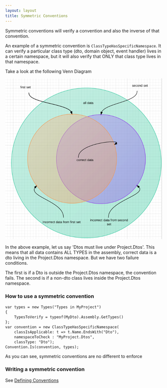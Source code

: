 ```yaml
---
layout: layout
title: Symmetric Conventions
---
```


Symmetric conventions will verify a convention and also the inverse of that convention.

An example of a symmetric convention is `ClassTypeHasSpecificNamespace`. It can verify a particular class type (dto, domain object, event handler) lives in a certain namespace, but it will also verify that ONLY that class type lives in that namespace. 

Take a look at the following Venn Diagram

![SymmetricConventions](./imgs/SymmetricConventions.png)

In the above example, let us say 'Dtos must live under Project.Dtos'. This means that all data contains ALL TYPES in the assembly, correct data is a dto living in the Project.Dtos namespace. But we have two failure conditions.

The first is if a Dto is outside the Project.Dtos namespace, the convention fails. The second is if a non-dto class lives inside the Project.Dtos namespace.

### How to use a symmetric convention

    var types = new Types("Types in MyProject")
    {
        TypesToVerify = typeof(MyDto).Assembly.GetTypes()
    };
    var convention = new ClassTypeHasSpecificNamespace(
        classIsApplicable: t => t.Name.EndsWith("Dto"), 
        namespaceToCheck : "MyProject.Dtos", 
        classType: "Dto");
    Convention.Is(convention, types);
    
As you can see, symmetric conventions are no different to enforce

### Writing a symmetric convention
See [Defining Conventions](DefiningConventions.html)